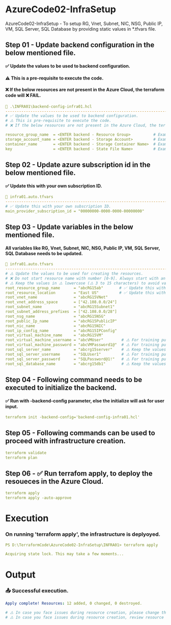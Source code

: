 # AzureCode02-InfraSetup
AzureCode02-InfraSetup - To setup RG, Vnet, Subnet, NIC, NSG, Public IP, VM, SQL Server, SQL Database by providing static values in *.tfvars file.

## Step 01 - Update backend configuration in the below mentioned file.
#### ✅ Update the values to be used to backend configuration.
#### ⚠️ This is a pre-requisite to execute the code.
#### ❌ If the below resources are not present in the Azure Cloud, the terraform code will ❌ FAIL.
````yaml
📝 .\INFRA01\backend-config-infra01.hcl
---------------------------------------------------------------------------------------------------
# ✅ Update the values to be used to backend configuration.
# ⚠️ This is pre-requisite to execute the code.
# ❌ If the below resources are not present in the Azure Cloud, the terraform code will ❌ FAIL.

resource_group_name  = <ENTER backend - Resource Group>          # Example: "rg-backend"
storage_account_name = <ENTER backend - Storage Account>         # Example: "storageaccount"
container_name       = <ENTER backend - Storage Container Name>  # Example: "storagecontainer"
key                  = <ENTER backend - State File Name>         # Example: "a.terraform.tfstate"
````

## Step 02 - Update azure subscription id in the below mentioned file.
#### ✅ Update this with your own subscription ID.
````yaml
📝 infra01.auto.tfvars
---------------------------------------------------------------------------------------------------
# ✅ Update this with your own subscription ID.
main_provider_subscription_id = "00000000-0000-0000-00000000"
````

## Step 03 - Update variables in the below mentioned file.
#### All variables like RG, Vnet, Subnet, NIC, NSG, Public IP, VM, SQL Server, SQL Database needs to be updated.
````yaml
📝 infra01.auto.tfvars
---------------------------------------------------------------------------------------------------
# ⚠️ Update the values to be used for creating the resources.
# ❌ Do not start resource name with number [0-9]. Always start with an alphabet. 
# ⚠️ Keep the values in ⚠️ lowercase (⚠️ 3 to 15 characters) to avoid validation issues during execution of code.
root_resource_group_name      = "abcRG15ab"       # ✅ Update this with your own resource group name.
root_resource_location        = "East US"         # ✅ Update this with your own Azure region.
root_vnet_name                = "abcRG15VNet"
root_vnet_address_space       = ["42.108.0.0/24"]
root_subnet_name              = "abcRG15Subnet1"
root_subnet_address_prefixes  = ["42.108.0.0/28"]
root_nsg_name                 = "abcRG15NSG"
root_public_Ip_name           = "abcRG15PublicIP"
root_nic_name                 = "abcRG15NIC"
root_ip_config_name           = "abcRG15IPConfig"
root_virtual_machine_name     = "abcRG15VM"
root_virtual_machine_username = "abcVMUser"        # ⚠️ For training purpose only. # ❌ Not recommended to use a hardcoded username in production.
root_virtual_machine_password = "abcVMPassword1@"  # ⚠️ For training purpose only. # ❌ Not recommended to use a hardcoded password in production.
root_sql_server_name          = "abcrg15server"    # ⚠️ Keep the values in ⚠️ lowercase (⚠️ 3 to 15 characters).
root_sql_server_username      = "SQLUser1"         # ⚠️ For training purpose only. # ❌ Not recommended to use a hardcoded username in production.
root_sql_server_password      = "SQLPassword@1!"   # ⚠️ For training purpose only. # ❌ Not recommended to use a hardcoded password in production.
root_sql_database_name        = "abcrg15db1"       # ⚠️ Keep the values in ⚠️ lowercase (⚠️ 3 to 15 characters)
````

## Step 04 - Following command needs to be executed to initialize the backend.
#### ✅ Run with -backend-config parameter, else the initialize will ask for user input.
````yaml
terraform init -backend-config='backend-config-infra01.hcl'
````

## Step 05 - Following commands can be used to proceed with infrastructure creation.
````yaml
terraform validate
terraform plan
````

## Step 06 - ✅ Run terrafom apply, to deploy the resoueces in the Azure Cloud.
````yaml
terraform apply
terraform apply -auto-approve
````


# Execution
### On running 'terraform apply', the infrastructure is deplyoyed.
````yaml
PS D:\TerraformCode\AzureCode02-InfraSetup\INFRA01> terraform apply

Acquiring state lock. This may take a few moments...
````

# Output
### 📤 Successful execution.
````yaml
Apply complete! Resources: 12 added, 0 changed, 0 destroyed.

# ⚠️ In case you face issues during resource creation, please change the RESOURCE LOCATION variable.
# ⚠️ In case you face issues during resource creation, review resource names and follow instructions.
````
